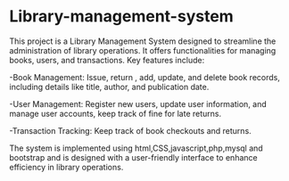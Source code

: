 # Library-management-system

This project is a Library Management System designed to streamline the administration of library operations. It offers functionalities for managing books, users, and transactions. Key features include:

-Book Management: Issue, return , add, update, and delete book records, including details like title, author, and publication 
                  date.

-User Management: Register new users, update user information, and manage user accounts, keep track of fine for late returns.

-Transaction Tracking: Keep track of book checkouts and returns.

The system is implemented using html,CSS,javascript,php,mysql and bootstrap and is designed with a user-friendly interface to enhance efficiency in library operations.
